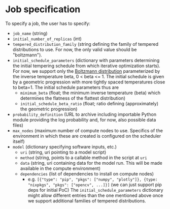 # Job specification
To specify a job, the user has to specify:
- `job_name` (string)
- `initial_number_of_replicas` (int)
- `tempered_distribution_family` (string defining the family of tempered distributions to use. For now, the only valid value should be "boltzmann").
- `initial_schedule_parameters` (dictionary with parameters determining the initial tempering schedule from which iterative optimization starts). For now, we support only the [Boltzmann distribution](https://en.wikipedia.org/wiki/Boltzmann_distribution) parameterized by the inverse temperature beta, 0 < beta <= 1. The initial schedule is given by a geometric progression with more tightly spaced temperatures close to beta=1. The initial schedule parameters thus are 
  - `minimum_beta` (float; the minimum inverse temperature (beta) which determines the flatness of the flattest distribution)
  - `initial_schedule_beta_ratio` (float; ratio defining (approximately) the geometric progression) 
- `probability_definition` (URL to archive including importable Python module providing the log probability and, for now, also possible data files)
- `max_nodes` (maximum number of compute nodes to use. Specifics of the environment in which these are created is configured on the scheduler itself)
- `model` (dictionary specifying software inputs, etc.)
  - `uri` (string, uri pointing to a model script)
  - `method` (string, points to a callable method in the script at `uri`
  - `data` (string, uri containing data for the model run. This will be made available in the compute environment)
  - `dependencies` (list of dependencies to install on compute nodes)
    - e.g. `[{"type": "pip", "pkgs": ["numpy", "plotly"]}, {type: "nixpkgs", "pkgs": ["opencv", ...]}]` (we can just support pip deps for initial PoC)
The `initial_schedule_parameters` dictionary might allow different entries than the one mentioned above once we support additional families of tempered distributions.
